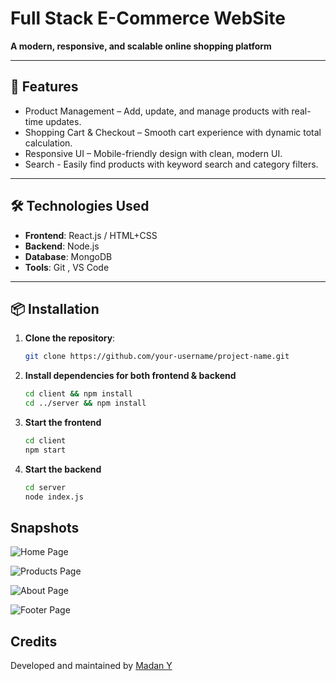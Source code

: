 # Full Stack E-Commerce WebSite 

**A modern, responsive, and scalable online shopping platform**

---

## 🚀 Features

- Product Management – Add, update, and manage products with real-time updates.
- Shopping Cart & Checkout – Smooth cart experience with dynamic total calculation.
- Responsive UI – Mobile-friendly design with clean, modern UI.
- Search - Easily find products with keyword search and category filters.

---

## 🛠️ Technologies Used

- **Frontend**: React.js / HTML+CSS  
- **Backend**: Node.js  
- **Database**: MongoDB   
- **Tools**: Git , VS Code  


---

## 📦 Installation

1. **Clone the repository**:
   ```bash
   git clone https://github.com/your-username/project-name.git

2. **Install dependencies for both frontend & backend**
   ```bash
   cd client && npm install
   cd ../server && npm install

3. **Start the frontend**
   ```bash
   cd client
   npm start

4. **Start the backend**
   ```bash
   cd server
   node index.js

## Snapshots

![Home Page](client/src/assets/Home.png)

![Products Page](client/src/assets/Products.png)

![About Page](client/src/assets/About.png)

![Footer Page](client/src/assets/Footer.png)

## Credits
Developed and maintained by [Madan Y](https://github.com/madany044)



